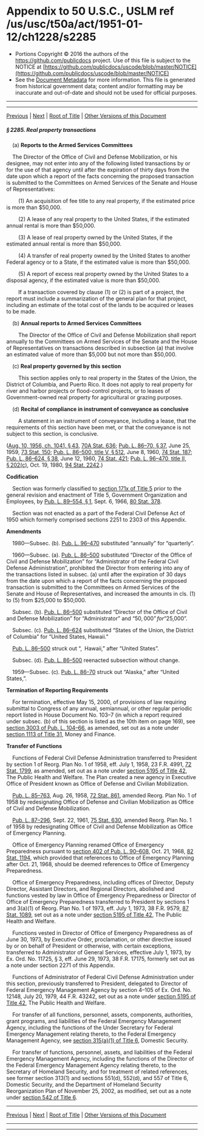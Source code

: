 ---
---

# Appendix to 50 U.S.C., USLM ref /us/usc/t50a/act/1951-01-12/ch1228/s2285

* Portions Copyright © 2016 the authors of the https://github.com/publicdocs project.
  Use of this file is subject to the NOTICE at [https://github.com/publicdocs/uscode/blob/master/NOTICE](https://github.com/publicdocs/uscode/blob/master/NOTICE)
* See the [Document Metadata](././../../../../../../..//README.md) for more information.
  This file is generated from historical government data; content and/or formatting may be inaccurate and out-of-date and should not be used for official purposes.

----------
----------

[Previous](./../../../../../../..//us/usc/t50a/act/1951-01-12/ch1228/tIII/m__us_usc_t50a_act_1951-01-12_ch1228_tIII.md) | [Next](./../../../../../../..//us/usc/t50a/act/1951-01-12/ch1228/tIII/m__us_usc_t50a_act_1951-01-12_ch1228_s2286.md) | [Root of Title](./../../../../../../../) | [Other Versions of this Document](https://publicdocs.github.io/go/links?ns=uslm&ref=%2Fus%2Fusc%2Ft50a%2Fact%2F1951-01-12%2Fch1228%2Fs2285)

##### § 2285. Real property transactions

    (a) __Reports to the Armed Services Committees__ 

    The Director of the Office of Civil and Defense Mobilization, or his designee, may not enter into any of the following listed transactions by or for the use of that agency until after the expiration of thirty days from the date upon which a report of the facts concerning the proposed transaction is submitted to the Committees on Armed Services of the Senate and House of Representatives:

        (1) An acquisition of fee title to any real property, if the estimated price is more than $50,000.

        (2) A lease of any real property to the United States, if the estimated annual rental is more than $50,000.

        (3) A lease of real property owned by the United States, if the estimated annual rental is more than $50,000.

        (4) A transfer of real property owned by the United States to another Federal agency or to a State, if the estimated value is more than $50,000.

        (5) A report of excess real property owned by the United States to a disposal agency, if the estimated value is more than $50,000.

        If a transaction covered by clause (1) or (2) is part of a project, the report must include a summarization of the general plan for that project, including an estimate of the total cost of the lands to be acquired or leases to be made.

    (b) __Annual reports to Armed Services Committees__ 

        The Director of the Office of Civil and Defense Mobilization shall report annually to the Committees on Armed Services of the Senate and the House of Representatives on transactions described in subsection (a) that involve an estimated value of more than $5,000 but not more than $50,000.

    (c) __Real property governed by this section__ 

        This section applies only to real property in the States of the Union, the District of Columbia, and Puerto Rico. It does not apply to real property for river and harbor projects or flood-control projects, or to leases of Government-owned real property for agricultural or grazing purposes.

    (d) __Recital of compliance in instrument of conveyance as conclusive__ 

        A statement in an instrument of conveyance, including a lease, that the requirements of this section have been met, or that the conveyance is not subject to this section, is conclusive.

([Aug. 10, 1956, ch. 1041, § 43][/us/act/1956-08-10/ch1041/s43], [70A Stat. 636][/us/stat/70A/636]; [Pub. L. 86–70, § 37][/us/pl/86/70/s37], June 25, 1959, [73 Stat. 150][/us/stat/73/150]; [Pub. L. 86–500, title V, § 512][/us/pl/86/500/s512], June 8, 1960, [74 Stat. 187][/us/stat/74/187]; [Pub. L. 86–624, § 38][/us/pl/86/624/s38], June 12, 1960, [74 Stat. 421][/us/stat/74/421]; [Pub. L. 96–470, title II, § 202(c)][/us/pl/96/470/s202/c], Oct. 19, 1980, [94 Stat. 2242][/us/stat/94/2242].)

 __Codification__ 

    Section was formerly classified to [section 171x of Title 5][/us/usc/t5/s171x] prior to the general revision and enactment of Title 5, Government Organization and Employees, by [Pub. L. 89–554, § 1][/us/pl/89/554/s1], Sept. 6, 1966, [80 Stat. 378][/us/stat/80/378].

    Section was not enacted as a part of the Federal Civil Defense Act of 1950 which formerly comprised sections 2251 to 2303 of this Appendix.

 __Amendments__ 

    1980—Subsec. (b). [Pub. L. 96–470][/us/pl/96/470] substituted “annually” for “quarterly”.

    1960—Subsec. (a). [Pub. L. 86–500][/us/pl/86/500] substituted “Director of the Office of Civil and Defense Mobilization” for “Administrator of the Federal Civil Defense Administration”, prohibited the Director from entering into any of the transactions listed in subsec. (a) until after the expiration of 30 days from the date upon which a report of the facts concerning the proposed transaction is submitted to the Committees on Armed Services of the Senate and House of Representatives, and increased the amounts in cls. (1) to (5) from $25,000 to $50,000.

    Subsec. (b). [Pub. L. 86–500][/us/pl/86/500] substituted “Director of the Office of Civil and Defense Mobilization” for “Administrator” and “$50,000” for “$25,000”.

    Subsec. (c). [Pub. L. 86–624][/us/pl/86/624] substituted “States of the Union, the District of Columbia” for “United States, Hawaii.”

    [Pub. L. 86–500][/us/pl/86/500] struck out “, Hawaii,” after “United States”.

    Subsec. (d). [Pub. L. 86–500][/us/pl/86/500] reenacted subsection without change.

    1959—Subsec. (c). [Pub. L. 86–70][/us/pl/86/70] struck out “Alaska,” after “United States,”.

 __Termination of Reporting Requirements__ 

    For termination, effective May 15, 2000, of provisions of law requiring submittal to Congress of any annual, semiannual, or other regular periodic report listed in House Document No. 103–7 (in which a report required under subsec. (b) of this section is listed as the 10th item on page 169), see [section 3003 of Pub. L. 104–66][/us/pl/104/66/s3003], as amended, set out as a note under [section 1113 of Title 31][/us/usc/t31/s1113], Money and Finance.

 __Transfer of Functions__ 

    Functions of Federal Civil Defense Administration transferred to President by section 1 of Reorg. Plan No. 1 of 1958, eff. July 1, 1958, 23 F.R. 4991, [72 Stat. 1799][/us/stat/72/1799], as amended, set out as a note under [section 5195 of Title 42][/us/usc/t42/s5195], The Public Health and Welfare. The Plan created a new agency in Executive Office of President known as Office of Defense and Civilian Mobilization.

    [Pub. L. 85–763][/us/pl/85/763], Aug. 26, 1958, [72 Stat. 861][/us/stat/72/861], amended Reorg. Plan No. 1 of 1958 by redesignating Office of Defense and Civilian Mobilization as Office of Civil and Defense Mobilization.

    [Pub. L. 87–296][/us/pl/87/296], Sept. 22, 1961, [75 Stat. 630][/us/stat/75/630], amended Reorg. Plan No. 1 of 1958 by redesignating Office of Civil and Defense Mobilization as Office of Emergency Planning.

    Office of Emergency Planning renamed Office of Emergency Preparedness pursuant to [section 402 of Pub. L. 90–608][/us/pl/90/608/s402], Oct. 21, 1968, [82 Stat. 1194][/us/stat/82/1194], which provided that references to Office of Emergency Planning after Oct. 21, 1968, should be deemed references to Office of Emergency Preparedness.

    Office of Emergency Preparedness, including offices of Director, Deputy Director, Assistant Directors, and Regional Directors, abolished and functions vested by law in Office of Emergency Preparedness or Director of Office of Emergency Preparedness transferred to President by sections 1 and 3(a)(1) of Reorg. Plan No. 1 of 1973, eff. July 1, 1973, 38 F.R. 9579, [87 Stat. 1089][/us/stat/87/1089], set out as a note under [section 5195 of Title 42][/us/usc/t42/s5195], The Public Health and Welfare.

    Functions vested in Director of Office of Emergency Preparedness as of June 30, 1973, by Executive Order, proclamation, or other directive issued by or on behalf of President or otherwise, with certain exceptions, transferred to Administrator of General Services, effective July 1, 1973, by Ex. Ord. No. 11725, § 3, eff. June 29, 1973, 38 F.R. 17175, formerly set out as a note under section 2271 of this Appendix.

    Functions of Administrator of Federal Civil Defense Administration under this section, previously transferred to President, delegated to Director of Federal Emergency Management Agency by section 4–105 of Ex. Ord. No. 12148, July 20, 1979, 44 F.R. 43242, set out as a note under [section 5195 of Title 42][/us/usc/t42/s5195], The Public Health and Welfare.

    For transfer of all functions, personnel, assets, components, authorities, grant programs, and liabilities of the Federal Emergency Management Agency, including the functions of the Under Secretary for Federal Emergency Management relating thereto, to the Federal Emergency Management Agency, see [section 315(a)(1) of Title 6][/us/usc/t6/s315/a/1], Domestic Security.

    For transfer of functions, personnel, assets, and liabilities of the Federal Emergency Management Agency, including the functions of the Director of the Federal Emergency Management Agency relating thereto, to the Secretary of Homeland Security, and for treatment of related references, see former section 313(1) and sections 551(d), 552(d), and 557 of Title 6, Domestic Security, and the Department of Homeland Security Reorganization Plan of November 25, 2002, as modified, set out as a note under [section 542 of Title 6][/us/usc/t6/s542].

----------

[Previous](./../../../../../../..//us/usc/t50a/act/1951-01-12/ch1228/tIII/m__us_usc_t50a_act_1951-01-12_ch1228_tIII.md) | [Next](./../../../../../../..//us/usc/t50a/act/1951-01-12/ch1228/tIII/m__us_usc_t50a_act_1951-01-12_ch1228_s2286.md) | [Root of Title](./../../../../../../../) | [Other Versions of this Document](https://publicdocs.github.io/go/links?ns=uslm&ref=%2Fus%2Fusc%2Ft50a%2Fact%2F1951-01-12%2Fch1228%2Fs2285)

----------
----------

[/us/act/1956-08-10/ch1041/s43]: https://publicdocs.github.io/go/links?ns=uslm&ref=%2Fus%2Fact%2F1956-08-10%2Fch1041%2Fs43
[/us/stat/70A/636]: https://publicdocs.github.io/go/links?ns=uslm&ref=%2Fus%2Fstat%2F70A%2F636
[/us/pl/86/70/s37]: https://publicdocs.github.io/go/links?ns=uslm&ref=%2Fus%2Fpl%2F86%2F70%2Fs37
[/us/stat/73/150]: https://publicdocs.github.io/go/links?ns=uslm&ref=%2Fus%2Fstat%2F73%2F150
[/us/pl/86/500/s512]: https://publicdocs.github.io/go/links?ns=uslm&ref=%2Fus%2Fpl%2F86%2F500%2Fs512
[/us/stat/74/187]: https://publicdocs.github.io/go/links?ns=uslm&ref=%2Fus%2Fstat%2F74%2F187
[/us/pl/86/624/s38]: https://publicdocs.github.io/go/links?ns=uslm&ref=%2Fus%2Fpl%2F86%2F624%2Fs38
[/us/stat/74/421]: https://publicdocs.github.io/go/links?ns=uslm&ref=%2Fus%2Fstat%2F74%2F421
[/us/pl/96/470/s202/c]: https://publicdocs.github.io/go/links?ns=uslm&ref=%2Fus%2Fpl%2F96%2F470%2Fs202%2Fc
[/us/stat/94/2242]: https://publicdocs.github.io/go/links?ns=uslm&ref=%2Fus%2Fstat%2F94%2F2242
[/us/usc/t5/s171x]: https://publicdocs.github.io/go/links?ns=uslm&ref=%2Fus%2Fusc%2Ft5%2Fs171x
[/us/pl/89/554/s1]: https://publicdocs.github.io/go/links?ns=uslm&ref=%2Fus%2Fpl%2F89%2F554%2Fs1
[/us/stat/80/378]: https://publicdocs.github.io/go/links?ns=uslm&ref=%2Fus%2Fstat%2F80%2F378
[/us/pl/96/470]: https://publicdocs.github.io/go/links?ns=uslm&ref=%2Fus%2Fpl%2F96%2F470
[/us/pl/86/500]: https://publicdocs.github.io/go/links?ns=uslm&ref=%2Fus%2Fpl%2F86%2F500
[/us/pl/86/500]: https://publicdocs.github.io/go/links?ns=uslm&ref=%2Fus%2Fpl%2F86%2F500
[/us/pl/86/624]: https://publicdocs.github.io/go/links?ns=uslm&ref=%2Fus%2Fpl%2F86%2F624
[/us/pl/86/500]: https://publicdocs.github.io/go/links?ns=uslm&ref=%2Fus%2Fpl%2F86%2F500
[/us/pl/86/500]: https://publicdocs.github.io/go/links?ns=uslm&ref=%2Fus%2Fpl%2F86%2F500
[/us/pl/86/70]: https://publicdocs.github.io/go/links?ns=uslm&ref=%2Fus%2Fpl%2F86%2F70
[/us/pl/104/66/s3003]: https://publicdocs.github.io/go/links?ns=uslm&ref=%2Fus%2Fpl%2F104%2F66%2Fs3003
[/us/usc/t31/s1113]: https://publicdocs.github.io/go/links?ns=uslm&ref=%2Fus%2Fusc%2Ft31%2Fs1113
[/us/stat/72/1799]: https://publicdocs.github.io/go/links?ns=uslm&ref=%2Fus%2Fstat%2F72%2F1799
[/us/usc/t42/s5195]: https://publicdocs.github.io/go/links?ns=uslm&ref=%2Fus%2Fusc%2Ft42%2Fs5195
[/us/pl/85/763]: https://publicdocs.github.io/go/links?ns=uslm&ref=%2Fus%2Fpl%2F85%2F763
[/us/stat/72/861]: https://publicdocs.github.io/go/links?ns=uslm&ref=%2Fus%2Fstat%2F72%2F861
[/us/pl/87/296]: https://publicdocs.github.io/go/links?ns=uslm&ref=%2Fus%2Fpl%2F87%2F296
[/us/stat/75/630]: https://publicdocs.github.io/go/links?ns=uslm&ref=%2Fus%2Fstat%2F75%2F630
[/us/pl/90/608/s402]: https://publicdocs.github.io/go/links?ns=uslm&ref=%2Fus%2Fpl%2F90%2F608%2Fs402
[/us/stat/82/1194]: https://publicdocs.github.io/go/links?ns=uslm&ref=%2Fus%2Fstat%2F82%2F1194
[/us/stat/87/1089]: https://publicdocs.github.io/go/links?ns=uslm&ref=%2Fus%2Fstat%2F87%2F1089
[/us/usc/t42/s5195]: https://publicdocs.github.io/go/links?ns=uslm&ref=%2Fus%2Fusc%2Ft42%2Fs5195
[/us/usc/t42/s5195]: https://publicdocs.github.io/go/links?ns=uslm&ref=%2Fus%2Fusc%2Ft42%2Fs5195
[/us/usc/t6/s315/a/1]: https://publicdocs.github.io/go/links?ns=uslm&ref=%2Fus%2Fusc%2Ft6%2Fs315%2Fa%2F1
[/us/usc/t6/s542]: https://publicdocs.github.io/go/links?ns=uslm&ref=%2Fus%2Fusc%2Ft6%2Fs542


